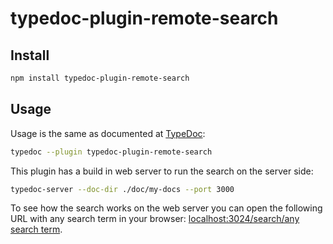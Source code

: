 # typedoc-plugin-remote-search

## Install

```bash
npm install typedoc-plugin-remote-search
```

## Usage

Usage is the same as documented at [TypeDoc](https://typedoc.org/guides/installation/#command-line-interface):

```bash
typedoc --plugin typedoc-plugin-remote-search
```

This plugin has a build in web server to run the search on the server side:

```bash
typedoc-server --doc-dir ./doc/my-docs --port 3000
```

To see how the search works on the web server you can open the following URL with any search term in your browser: [localhost:3024/search/any search term](http://localhost:3024/search/any%20search%20term).